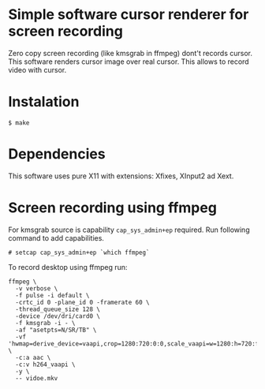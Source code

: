 # Simple software cursor renderer for screen recording

Zero copy screen recording (like kmsgrab in ffmpeg) dont't records cursor. This
software renders cursor image over real cursor. This allows to record video with
cursor.

# Instalation

```
$ make
```

# Dependencies

This software uses pure X11 with extensions: Xfixes, XInput2 ad Xext.

# Screen recording using ffmpeg

For kmsgrab source is capability `cap_sys_admin+ep` required. Run following
command to add capabilities.

```
# setcap cap_sys_admin+ep `which ffmpeg`
```

To record desktop using ffmpeg run:

```
ffmpeg \
  -v verbose \
  -f pulse -i default \
  -crtc_id 0 -plane_id 0 -framerate 60 \
  -thread_queue_size 128 \
  -device /dev/dri/card0 \
  -f kmsgrab -i - \
  -af "asetpts=N/SR/TB" \
  -vf 'hwmap=derive_device=vaapi,crop=1280:720:0:0,scale_vaapi=w=1280:h=720:format=nv12' \
  -c:a aac \
  -c:v h264_vaapi \
  -y \
  -- vidoe.mkv
```
